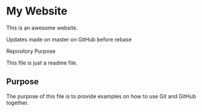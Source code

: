 # My Website

This is an awesome website.

Updates made on master on GitHub before rebase

Repository Purpose

This file is just a readme file.

## Purpose

The purpose of this file is to provide examples
on how to use Git and GitHub together. 

